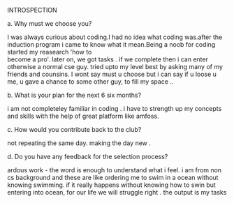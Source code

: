 INTROSPECTION

a. Why must we choose you?

I was always curious about coding.I had no idea what coding was.after the induction program i came to know what it mean.Being a noob for coding started my reasearch 'how to  
become a pro'. later on, we got tasks . if we complete then i can enter otherwise a normal cse guy. tried upto my level best by asking many of my friends and counsins. I wont 
say must u choose but i can say if u loose u me, u gave a chance to some other guy, to fill my space .. 

b. What is your plan for the next 6 six months?

i am not completeley familiar in coding . i have to strength up my concepts and skills with the help of great platform like amfoss. 

c. How would you contribute back to the club?

not repeating the same day. making the day new .

d. Do you have any feedback for the selection process?

ardous work - the word is enough to understand what i feel. i am from non cs background and these are like ordering me to swim in a ocean without knowing swimming. if it really 
happens without knowing how to swin but entering into ocean, for our life we will struggle right . the output is my tasks
